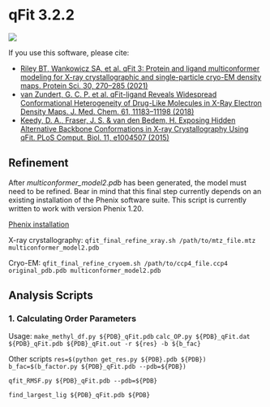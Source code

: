 # qFit 3.2.2

![](https://github.com/ExcitedStates/qfit-3.0/workflows/tests/badge.svg)

If you use this software, please cite:
- [Riley BT, Wankowicz SA, et al. qFit 3: Protein and ligand multiconformer modeling for X-ray crystallographic and single-particle cryo-EM density maps. Protein Sci. 30, 270–285 (2021)](https://dx.doi.org/10.1002/pro.4001)
- [van Zundert, G. C. P. et al. qFit-ligand Reveals Widespread Conformational Heterogeneity of Drug-Like Molecules in X-Ray Electron Density Maps. J. Med. Chem. 61, 11183–11198 (2018)](https://dx.doi.org/10.1021/acs.jmedchem.8b01292)
- [Keedy, D. A., Fraser, J. S. & van den Bedem, H. Exposing Hidden Alternative Backbone Conformations in X-ray Crystallography Using qFit. PLoS Comput. Biol. 11, e1004507 (2015)](https://dx.doi.org/10.1371/journal.pcbi.1004507)

## Refinement
After *multiconformer_model2.pdb* has been generated, the model must need to be refined. Bear in mind that this final step currently depends on an existing installation of the Phenix software suite. This script is currently written to work with version Phenix 1.20.

[Phenix installation](https://phenix-online.org/documentation/install-setup-run.html)

X-ray crystallography:
`qfit_final_refine_xray.sh /path/to/mtz_file.mtz multiconformer_model2.pdb`

Cryo-EM: 
`qfit_final_refine_cryoem.sh /path/to/ccp4_file.ccp4 original_pdb.pdb multiconformer_model2.pdb`


## Analysis Scripts

### 1. Calculating Order Parameters


Usage: 
`make_methyl_df.py ${PDB}_qFit.pdb`
`calc_OP.py ${PDB}_qFit.dat ${PDB}_qFit.pdb ${PDB}_qFit.out -r ${res} -b ${b_fac}`

Other scripts
`res=$(python get_res.py ${PDB}.pdb ${PDB})`
`b_fac=$(b_factor.py ${PDB}_qFit.pdb --pdb=${PDB})`

`qfit_RMSF.py ${PDB}_qFit.pdb --pdb=${PDB}`

`find_largest_lig ${PDB}_qFit.pdb ${PDB}`



